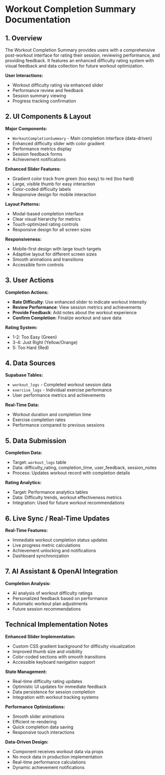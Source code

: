 
# Workout Completion Summary Documentation

## 1. Overview

The Workout Completion Summary provides users with a comprehensive post-workout interface for rating their session, reviewing performance, and providing feedback. It features an enhanced difficulty rating system with visual feedback and data collection for future workout optimization.

**User Interactions:**
- Workout difficulty rating via enhanced slider
- Performance review and feedback
- Session summary viewing
- Progress tracking confirmation

## 2. UI Components & Layout

**Major Components:**
- `WorkoutCompletionSummary` - Main completion interface (data-driven)
- Enhanced difficulty slider with color gradient
- Performance metrics display
- Session feedback forms
- Achievement notifications

**Enhanced Slider Features:**
- Gradient color track from green (too easy) to red (too hard)
- Large, visible thumb for easy interaction
- Color-coded difficulty labels
- Responsive design for mobile interaction

**Layout Patterns:**
- Modal-based completion interface
- Clear visual hierarchy for metrics
- Touch-optimized rating controls
- Responsive design for all screen sizes

**Responsiveness:**
- Mobile-first design with large touch targets
- Adaptive layout for different screen sizes
- Smooth animations and transitions
- Accessible form controls

## 3. User Actions

**Completion Actions:**
- **Rate Difficulty**: Use enhanced slider to indicate workout intensity
- **Review Performance**: View session metrics and achievements
- **Provide Feedback**: Add notes about the workout experience
- **Confirm Completion**: Finalize workout and save data

**Rating System:**
- 1-2: Too Easy (Green)
- 3-4: Just Right (Yellow/Orange)
- 5: Too Hard (Red)

## 4. Data Sources

**Supabase Tables:**
- `workout_logs` - Completed workout session data
- `exercise_logs` - Individual exercise performance
- User performance metrics and achievements

**Real-Time Data:**
- Workout duration and completion time
- Exercise completion rates
- Performance compared to previous sessions

## 5. Data Submission

**Completion Data:**
- Target: `workout_logs` table
- Data: difficulty_rating, completion_time, user_feedback, session_notes
- Process: Updates workout record with completion details

**Rating Analytics:**
- Target: Performance analytics tables
- Data: Difficulty trends, workout effectiveness metrics
- Integration: Used for future workout recommendations

## 6. Live Sync / Real-Time Updates

**Real-Time Features:**
- Immediate workout completion status updates
- Live progress metric calculations
- Achievement unlocking and notifications
- Dashboard synchronization

## 7. AI Assistant & OpenAI Integration

**Completion Analysis:**
- AI analysis of workout difficulty ratings
- Personalized feedback based on performance
- Automatic workout plan adjustments
- Future session recommendations

## Technical Implementation Notes

**Enhanced Slider Implementation:**
- Custom CSS gradient background for difficulty visualization
- Improved thumb size and visibility
- Color-coded sections with smooth transitions
- Accessible keyboard navigation support

**State Management:**
- Real-time difficulty rating updates
- Optimistic UI updates for immediate feedback
- Data persistence for session completion
- Integration with workout tracking systems

**Performance Optimizations:**
- Smooth slider animations
- Efficient re-rendering
- Quick completion data saving
- Responsive touch interactions

**Data-Driven Design:**
- Component receives workout data via props
- No mock data in production implementation
- Real-time performance calculations
- Dynamic achievement notifications
